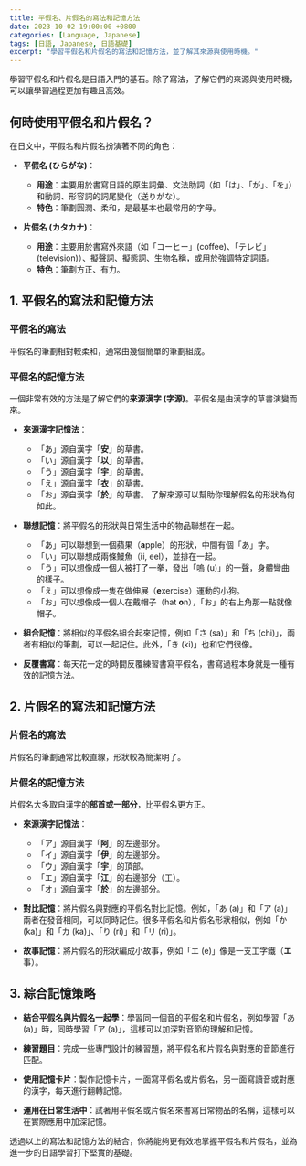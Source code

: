 ```yaml
---
title: 平假名、片假名的寫法和記憶方法
date: 2023-10-02 19:00:00 +0800
categories: [Language, Japanese]
tags: [日語, Japanese, 日語基礎] 
excerpt: "學習平假名和片假名的寫法和記憶方法，並了解其來源與使用時機。"
---
```


學習平假名和片假名是日語入門的基石。除了寫法，了解它們的來源與使用時機，可以讓學習過程更加有趣且高效。

## **何時使用平假名和片假名？**

在日文中，平假名和片假名扮演著不同的角色：

- **平假名 (ひらがな)**：
  - **用途**：主要用於書寫日語的原生詞彙、文法助詞（如「は」、「が」、「を」）和動詞、形容詞的詞尾變化（送りがな）。
  - **特色**：筆劃圓潤、柔和，是最基本也最常用的字母。

- **片假名 (カタカナ)**：
  - **用途**：主要用於書寫外來語（如「コーヒー」(coffee)、「テレビ」(television)）、擬聲詞、擬態詞、生物名稱，或用於強調特定詞語。
  - **特色**：筆劃方正、有力。

## **1. 平假名的寫法和記憶方法**

### **平假名的寫法**
平假名的筆劃相對較柔和，通常由幾個簡單的筆劃組成。

### **平假名的記憶方法**

一個非常有效的方法是了解它們的**來源漢字 (字源)**。平假名是由漢字的草書演變而來。

- **來源漢字記憶法**：
  - 「あ」源自漢字「**安**」的草書。
  - 「い」源自漢字「**以**」的草書。
  - 「う」源自漢字「**宇**」的草書。
  - 「え」源自漢字「**衣**」的草書。
  - 「お」源自漢字「**於**」的草書。
  了解來源可以幫助你理解假名的形狀為何如此。

- **聯想記憶**：將平假名的形狀與日常生活中的物品聯想在一起。
  - 「あ」可以聯想到一個蘋果（**a**pple）的形狀，中間有個「あ」字。
  - 「い」可以聯想成兩條鰻魚（**i**i, eel），並排在一起。
  - 「う」可以想像成一個人被打了一拳，發出「嗚 (u)」的一聲，身體彎曲的樣子。
  - 「え」可以想像成一隻在做伸展（**e**xercise）運動的小狗。
  - 「お」可以想像成一個人在戴帽子（hat **o**n），「お」的右上角那一點就像帽子。

- **組合記憶**：將相似的平假名組合起來記憶，例如「さ (sa)」和「ち (chi)」，兩者有相似的筆劃，可以一起記住。此外，「き (ki)」也和它們很像。

- **反覆書寫**：每天花一定的時間反覆練習書寫平假名，書寫過程本身就是一種有效的記憶方法。

## **2. 片假名的寫法和記憶方法**

### **片假名的寫法**
片假名的筆劃通常比較直線，形狀較為簡潔明了。

### **片假名的記憶方法**

片假名大多取自漢字的**部首或一部分**，比平假名更方正。

- **來源漢字記憶法**：
  - 「ア」源自漢字「**阿**」的左邊部分。
  - 「イ」源自漢字「**伊**」的左邊部分。
  - 「ウ」源自漢字「**宇**」的頂部。
  - 「エ」源自漢字「**江**」的右邊部分（工）。
  - 「オ」源自漢字「**於**」的左邊部分。

- **對比記憶**：將片假名與對應的平假名對比記憶。例如，「あ (a)」和「ア (a)」兩者在發音相同，可以同時記住。很多平假名和片假名形狀相似，例如「か (ka)」和「カ (ka)」、「り (ri)」和「リ (ri)」。

- **故事記憶**：將片假名的形狀編成小故事，例如「エ (e)」像是一支工字鐵（**エ**事）。

## **3. 綜合記憶策略**
- **結合平假名與片假名一起學**：學習同一個音的平假名和片假名，例如學習「あ (a)」時，同時學習「ア (a)」，這樣可以加深對音節的理解和記憶。

- **練習題目**：完成一些專門設計的練習題，將平假名和片假名與對應的音節進行匹配。

- **使用記憶卡片**：製作記憶卡片，一面寫平假名或片假名，另一面寫讀音或對應的漢字，每天進行翻轉記憶。

- **運用在日常生活中**：試著用平假名或片假名來書寫日常物品的名稱，這樣可以在實際應用中加深記憶。

透過以上的寫法和記憶方法的結合，你將能夠更有效地掌握平假名和片假名，並為進一步的日語學習打下堅實的基礎。
